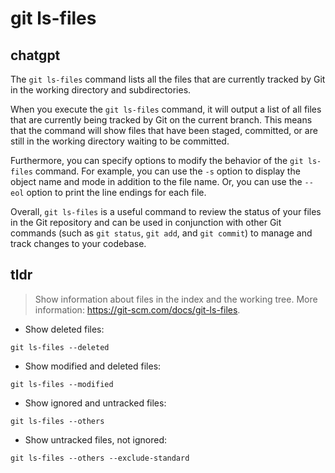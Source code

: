 # git ls-files 
## chatgpt 
The `git ls-files` command lists all the files that are currently tracked by Git in the working directory and subdirectories. 

When you execute the `git ls-files` command, it will output a list of all files that are currently being tracked by Git on the current branch. This means that the command will show files that have been staged, committed, or are still in the working directory waiting to be committed.

Furthermore, you can specify options to modify the behavior of the `git ls-files` command. For example, you can use the `-s` option to display the object name and mode in addition to the file name. Or, you can use the `--eol` option to print the line endings for each file.

Overall, `git ls-files` is a useful command to review the status of your files in the Git repository and can be used in conjunction with other Git commands (such as `git status`, `git add`, and `git commit`) to manage and track changes to your codebase. 

## tldr 
 
> Show information about files in the index and the working tree.
> More information: <https://git-scm.com/docs/git-ls-files>.

- Show deleted files:

`git ls-files --deleted`

- Show modified and deleted files:

`git ls-files --modified`

- Show ignored and untracked files:

`git ls-files --others`

- Show untracked files, not ignored:

`git ls-files --others --exclude-standard`
